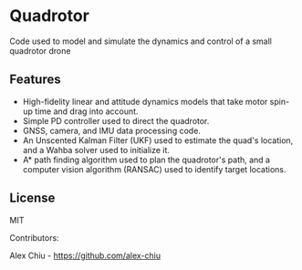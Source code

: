 # Quadrotor
Code used to model and simulate the dynamics and control of a small quadrotor drone

## Features
* High-fidelity linear and attitude dynamics models that take motor spin-up time and drag into account.
* Simple PD controller used to direct the quadrotor.
* GNSS, camera, and IMU data processing code.
* An Unscented Kalman Filter (UKF) used to estimate the quad's location, and a Wahba solver used to initialize it.
* A* path finding algorithm used to plan the quadrotor's path, and a computer vision algorithm (RANSAC) used to identify target locations.

## License
MIT

Contributors:

Alex Chiu - https://github.com/alex-chiu